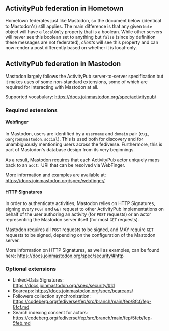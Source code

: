 ## ActivityPub federation in Hometown

Hometown federates just like Mastodon, so the document below (identical to Mastodon's) still applies. The main difference is that any given `Note` object will have a `localOnly` property that is a boolean. While other servers will never see this boolean set to anything but `false` (since by definition these messages are not federated), _clients_ will see this property and can now render a post differently based on whether it is local-only.

## ActivityPub federation in Mastodon

Mastodon largely follows the ActivityPub server-to-server specification but it makes uses of some non-standard extensions, some of which are required for interacting with Mastodon at all.

Supported vocabulary: https://docs.joinmastodon.org/spec/activitypub/

### Required extensions

#### Webfinger

In Mastodon, users are identified by a `username` and `domain` pair (e.g., `Gargron@mastodon.social`).
This is used both for discovery and for unambiguously mentioning users across the fediverse. Furthermore, this is part of Mastodon's database design from its very beginnings.

As a result, Mastodon requires that each ActivityPub actor uniquely maps back to an `acct:` URI that can be resolved via WebFinger.

More information and examples are available at: https://docs.joinmastodon.org/spec/webfinger/

#### HTTP Signatures

In order to authenticate activities, Mastodon relies on HTTP Signatures, signing every `POST` and `GET` request to other ActivityPub implementations on behalf of the user authoring an activity (for `POST` requests) or an actor representing the Mastodon server itself (for most `GET` requests).

Mastodon requires all `POST` requests to be signed, and MAY require `GET` requests to be signed, depending on the configuration of the Mastodon server.

More information on HTTP Signatures, as well as examples, can be found here: https://docs.joinmastodon.org/spec/security/#http

### Optional extensions

- Linked-Data Signatures: https://docs.joinmastodon.org/spec/security/#ld
- Bearcaps: https://docs.joinmastodon.org/spec/bearcaps/
- Followers collection synchronization: https://codeberg.org/fediverse/fep/src/branch/main/fep/8fcf/fep-8fcf.md
- Search indexing consent for actors: https://codeberg.org/fediverse/fep/src/branch/main/fep/5feb/fep-5feb.md
